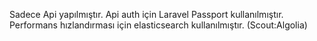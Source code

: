 Sadece Api yapılmıştır.
Api auth için Laravel Passport kullanılmıştır.
Performans hızlandırması için elasticsearch kullanılmıştır. (Scout:Algolia)
